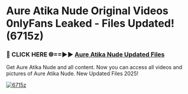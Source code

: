 # Aure Atika Nude Original Videos 0nlyFans Leaked - Files Updated! (6715z)

<h3>🔴 CLICK HERE 🌐==►► <a href="https://tinyurl.com/y5r63du9" rel="nofollow">Aure Atika Nude Updated Files</a></h3>

Get Aure Atika Nude and all content. Now you can access all videos and pictures of Aure Atika Nude. New Updated Files 2025!

[![6715z](https://i.imgur.com/UVo9nyh.gif)](https://tinyurl.com/y5r63du9)
